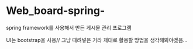 # Web_board-spring-

spring framework를 사용해서 만든 게시물 관리 프로그램

UI는 bootstrap을 사용// 그냥 때려넣은 거라 제대로 활용할 방법을 생각해봐야겠음...
